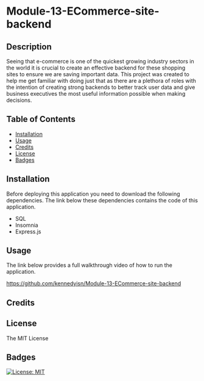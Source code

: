 # Module-13-ECommerce-site-backend

## Description

Seeing that e-commerce is one of the quickest growing industry sectors in the world it is crucial to create an effective backend for these shopping sites to ensure we are saving important data. This project was created to help me get familiar with doing just that as there are a plethora of roles with the intention of creating strong backends to better track user data and give business executives the most useful information possible when making decisions.

## Table of Contents

- [Installation](#installation)
- [Usage](#usage)
- [Credits](#credits)
- [License](#license)
- [Badges](#badges)

## Installation

Before deploying this application you need to download the following dependencies. The link below these dependencies contains the code of this application.

- SQL
- Insomnia
- Express.js

## Usage  

The link below provides a full walkthrough video of how to run the application.

https://github.com/kennedyisn/Module-13-ECommerce-site-backend

## Credits

## License

The MIT License

## Badges

[![License: MIT](https://img.shields.io/badge/License-MIT-yellow.svg)](https://opensource.org/licenses/MIT)